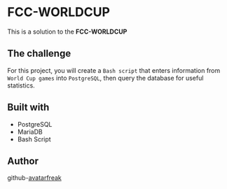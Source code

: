 # FCC-WORLDCUP

This is a solution to the **FCC-WORLDCUP**

## The challenge

For this project, you will create a `Bash script` that enters information from `World Cup games` into `PostgreSQL`, then query the database for useful statistics.

## Built with
- PostgreSQL
- MariaDB
- Bash Script

## Author
github-[avatarfreak](https://github.com/avatarfreak)
